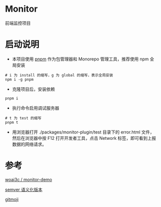 # Monitor
前端监控项目

# 启动说明
* 本项目使用 [pnpm](https://pnpm.io/zh/) 作为包管理器和 Monorepo 管理工具，推荐使用 npm 全局安装
```
# i 为 install 的缩写，g 为 global 的缩写，表示全局安装
npm i -g pnpm
```

* 克隆项目后，安装依赖
```
pnpm i
```
* 执行命令启用调试服务器
```
# t 为 test 的缩写
pnpm t
```
* 用浏览器打开 ./packages/monitor-plugin/test 目录下的 error.html 文件，然后在浏览器中按 F12 打开开发者工具，点击 Network 标签，即可看到上报数据的网络请求。




# 参考
[ woai3c /
monitor-demo ](https://github.com/woai3c/monitor-demo)

[semver 语义化版本](https://semver.org/lang/zh-CN/)

[gitmoji](https://gitmoji.dev/)
